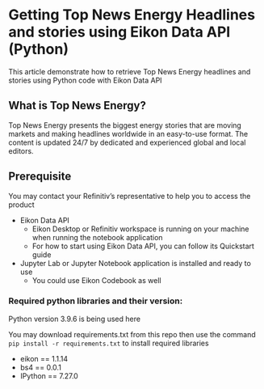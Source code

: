 # Getting Top News Energy Headlines and stories using Eikon Data API (Python)
This article demonstrate how to retrieve Top News Energy headlines and stories using Python code with Eikon Data API

## <a id="TopNewsEnergy"></a>What is Top News Energy?

Top News Energy presents the biggest energy stories that are moving markets and making headlines worldwide in an easy-to-use format. The content is updated 24/7 by dedicated and experienced global and local editors.

## <a id="Prerequisite"></a>Prerequisite
You may contact your Refinitiv’s representative to help you to access the product

- Eikon Data API
    - Eikon Desktop or Refinitiv workspace is running on your machine when running the notebook application
    - For how to start using Eikon Data API, you can follow its Quickstart guide
- Jupyter Lab or Jupyter Notebook application is installed and ready to use
    - You could use Eikon Codebook as well

### Required python libraries and their version:
Python version 3.9.6 is being used here

You may download requirements.txt from this repo then use the command `pip install -r requirements.txt` to install required libraries
-  eikon == 1.1.14
-  bs4 == 0.0.1
-  IPython == 7.27.0

